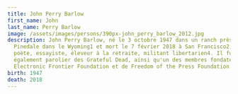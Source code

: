 ```yaml
---
title: John Perry Barlow
first_name: John
last_name: Perry Barlow
image: /assets/images/persons/390px-john_perry_barlow_2012.jpg
description: John Perry Barlow, né le 3 octobre 1947 dans un ranch près de
  Pinedale dans le Wyoming1 et mort le 7 février 2018 à San Francisco2,3, est un
  poète, essayiste, éleveur à la retraite, militant libertarien4. Il fut
  également parolier des Grateful Dead, ainsi qu'un des membres fondateurs de
  Electronic Frontier Foundation et de Freedom of the Press Foundation.
birth: 1947
death: 2018
---
```

